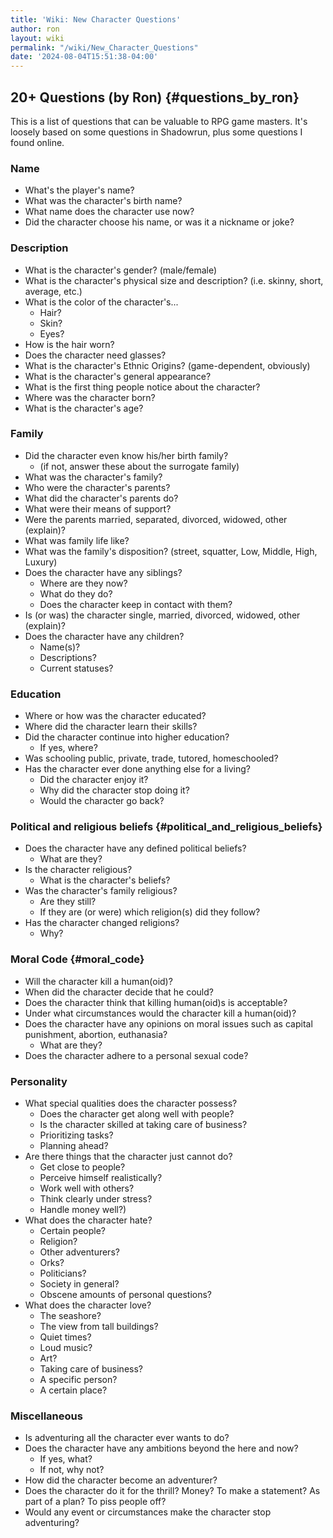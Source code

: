 ```yaml
---
title: 'Wiki: New Character Questions'
author: ron
layout: wiki
permalink: "/wiki/New_Character_Questions"
date: '2024-08-04T15:51:38-04:00'
---
```


## 20+ Questions (by Ron) {#questions_by_ron}

This is a list of questions that can be valuable to RPG game masters. It\'s loosely based on some questions in Shadowrun, plus some questions I found online.

### Name

-   What\'s the player\'s name?
-   What was the character\'s birth name?
-   What name does the character use now?
-   Did the character choose his name, or was it a nickname or joke?

### Description

-   What is the character\'s gender? (male/female)
-   What is the character\'s physical size and description? (i.e. skinny, short, average, etc.)
-   What is the color of the character\'s\...
    -   Hair?
    -   Skin?
    -   Eyes?
-   How is the hair worn?
-   Does the character need glasses?
-   What is the character\'s Ethnic Origins? (game-dependent, obviously)
-   What is the character\'s general appearance?
-   What is the first thing people notice about the character?
-   Where was the character born?
-   What is the character\'s age?

### Family

-   Did the character even know his/her birth family?
    -   (if not, answer these about the surrogate family)
-   What was the character\'s family?
-   Who were the character\'s parents?
-   What did the character\'s parents do?
-   What were their means of support?
-   Were the parents married, separated, divorced, widowed, other (explain)?
-   What was family life like?
-   What was the family\'s disposition? (street, squatter, Low, Middle, High, Luxury)
-   Does the character have any siblings?
    -   Where are they now?
    -   What do they do?
    -   Does the character keep in contact with them?
-   Is (or was) the character single, married, divorced, widowed, other (explain)?
-   Does the character have any children?
    -   Name(s)?
    -   Descriptions?
    -   Current statuses?

### Education

-   Where or how was the character educated?
-   Where did the character learn their skills?
-   Did the character continue into higher education?
    -   If yes, where?
-   Was schooling public, private, trade, tutored, homeschooled?
-   Has the character ever done anything else for a living?
    -   Did the character enjoy it?
    -   Why did the character stop doing it?
    -   Would the character go back?

### Political and religious beliefs {#political_and_religious_beliefs}

-   Does the character have any defined political beliefs?
    -   What are they?
-   Is the character religious?
    -   What is the character\'s beliefs?
-   Was the character\'s family religious?
    -   Are they still?
    -   If they are (or were) which religion(s) did they follow?
-   Has the character changed religions?
    -   Why?

### Moral Code {#moral_code}

-   Will the character kill a human(oid)?
-   When did the character decide that he could?
-   Does the character think that killing human(oid)s is acceptable?
-   Under what circumstances would the character kill a human(oid)?
-   Does the character have any opinions on moral issues such as capital punishment, abortion, euthanasia?
    -   What are they?
-   Does the character adhere to a personal sexual code?

### Personality

-   What special qualities does the character possess?
    -   Does the character get along well with people?
    -   Is the character skilled at taking care of business?
    -   Prioritizing tasks?
    -   Planning ahead?
-   Are there things that the character just cannot do?
    -   Get close to people?
    -   Perceive himself realistically?
    -   Work well with others?
    -   Think clearly under stress?
    -   Handle money well?)
-   What does the character hate?
    -   Certain people?
    -   Religion?
    -   Other adventurers?
    -   Orks?
    -   Politicians?
    -   Society in general?
    -   Obscene amounts of personal questions?
-   What does the character love?
    -   The seashore?
    -   The view from tall buildings?
    -   Quiet times?
    -   Loud music?
    -   Art?
    -   Taking care of business?
    -   A specific person?
    -   A certain place?

### Miscellaneous

-   Is adventuring all the character ever wants to do?
-   Does the character have any ambitions beyond the here and now?
    -   If yes, what?
    -   If not, why not?
-   How did the character become an adventurer?
-   Does the character do it for the thrill? Money? To make a statement? As part of a plan? To piss people off?
-   Would any event or circumstances make the character stop adventuring?
